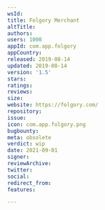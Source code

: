 ```yaml
---
wsId: 
title: Folgory Merchant
altTitle: 
authors: 
users: 1000
appId: com.app.folgory
appCountry: 
released: 2019-08-14
updated: 2019-08-14
version: '1.5'
stars: 
ratings: 
reviews: 
size: 
website: https://folgory.com/
repository: 
issue: 
icon: com.app.folgory.png
bugbounty: 
meta: obsolete
verdict: wip
date: 2021-09-01
signer: 
reviewArchive: 
twitter: 
social: 
redirect_from: 
features: 

---
```


